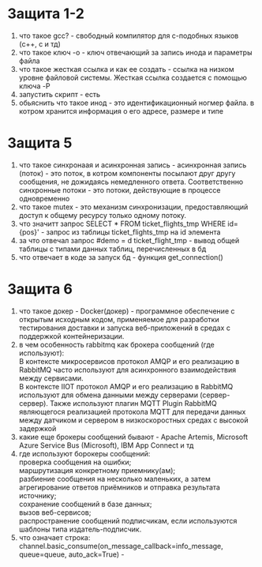 # Защита 1-2
1) что такое gcc? - свободный компилятор для c-подобных языков (c++, c и тд)
2) что такое ключ -о - ключ отвечающий за запись инода и параметры файла
3) что такое жесткая ссылка и как ее создать - ссылка на низком уровне файловой системы. Жесткая ссылка создается с помощью ключа -P
4) запустить скрипт - есть
5) обьяснить что такое инод - это идентификационный ногмер файла. в котром хранится информация о его адресе, размере и типе

#  Защита 5
1) что такое синхронаая и асинхронная запись - асинхронная запись (поток) - это поток, в котром компоненты посылают друг другу сообщения, не дожидаясь немедленного ответа. Соответственно синхронные потоки - это потоки, действующие в процессе одновременно
2) что такое  mutex - это механизм синхронизации, предоставляющий доступ к общему ресурсу только одному потоку.
3) что значитт запрос SELECT * FROM ticket_flights_tmp WHERE id={pos}' - запрос из таблицы ticket_flights_tmp на id элемента
4) за что отвечал запрос  #demo = d ticket_flight_tmp - вывод общей таблицы с типами данных таблиц, перечисленных в бд
5) что отвечает в коде за запуск бд - функция get_connection()

#  Защита 6
1) что такое докер - Docker(докер) - программное обеспечение с открытым исходным кодом, применяемое для разработки тестирования доставки и запуска веб-приложений в средах с поддержкой контейнеризации.
2) в чем особенность rabbitmq как брокера сообщений (где используют):<br>
  В контексте микросервисов протокол AMQP и его реализацию в RabbitMQ часто используют для асинхронного взаимодействия между сервисами.<br>
  В контексте IIOT протокол AMQP и его реализацию в RabbitMQ используют для обмена данными между серверами (сервер-сервер). Также используют плагин MQTT Plugin RabbitMQ    являющегося реализацией протокола MQTT для передачи данных между датчиком и сервером в низкоскоростных средах с высокой задержкой<br>
3) какие еще брокеры сообщений бывают - Apache Artemis, Microsoft Azure Service Bus (Microsoft), IBM App Connect и тд
4) где используют борокеры сообщений: <br>
  проверка сообщения на ошибки;<br>
  маршрутизация конкретному приемнику(ам);<br>
  разбиение сообщения на несколько маленьких, а затем <br>
  агрегирование ответов приёмников и отправка результата источнику;<br>
  сохранение сообщений в базе данных;<br>
  вызов веб-сервисов;<br>
  распространение сообщений подписчикам, если используются шаблоны типа издатель-подписчик.<br>
5) что означает строка: channel.basic_consume(on_message_callback=info_message, queue=queue, auto_ack=True) - 
